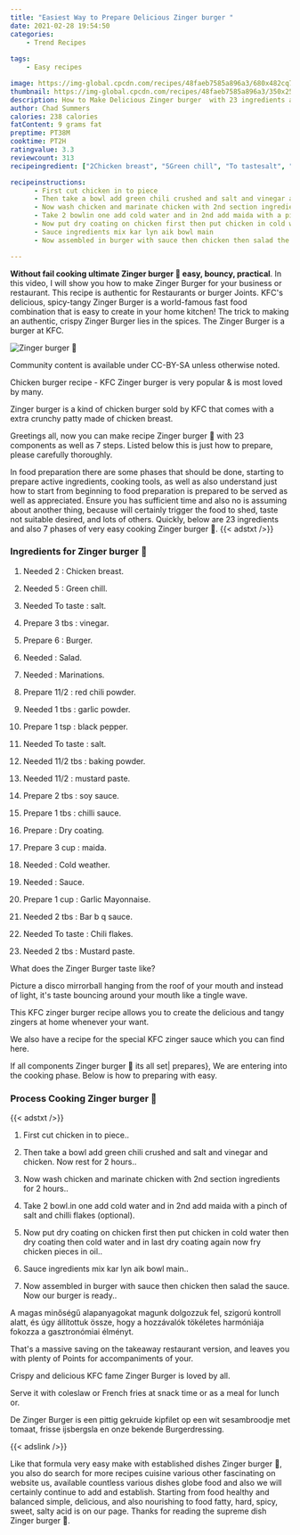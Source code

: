 ```yaml
---
title: "Easiest Way to Prepare Delicious Zinger burger "
date: 2021-02-28 19:54:50
categories:
    - Trend Recipes
    
tags:
    - Easy recipes

image: https://img-global.cpcdn.com/recipes/48faeb7585a896a3/680x482cq70/zinger-burger-🍔-recipe-main-photo.jpg
thumbnail: https://img-global.cpcdn.com/recipes/48faeb7585a896a3/350x250cq70/zinger-burger-🍔-recipe-main-photo.jpg
description: How to Make Delicious Zinger burger  with 23 ingredients and 7 stages of easy cooking.
author: Chad Summers
calories: 238 calories
fatContent: 9 grams fat
preptime: PT38M
cooktime: PT2H
ratingvalue: 3.3
reviewcount: 313
recipeingredient: ["2Chicken breast", "5Green chill", "To tastesalt", "3 tbsvinegar", "6Burger", "Salad", "Marinations", "11/2red chili powder", "1 tbsgarlic powder", "1 tspblack pepper", "To tastesalt", "11/2 tbsbaking powder", "11/2mustard paste", "2 tbssoy sauce", "1 tbschilli sauce", "Dry coating", "3 cupmaida", "Cold weather", "Sauce", "1 cupGarlic Mayonnaise", "2 tbsBar b q sauce", "To tasteChili flakes", "2 tbsMustard paste"]

recipeinstructions: 
      - First cut chicken in to piece 
      - Then take a bowl add green chili crushed and salt and vinegar and chicken Now rest for 2 hours 
      - Now wash chicken and marinate chicken with 2nd section ingredients for 2 hours 
      - Take 2 bowlin one add cold water and in 2nd add maida with a pinch of salt and chilli flakes optional 
      - Now put dry coating on chicken first then put chicken in cold water then dry coating then cold water and in last dry coating again now fry chicken pieces in oil 
      - Sauce ingredients mix kar lyn aik bowl main 
      - Now assembled in burger with sauce then chicken then salad the sauce Now our burger is ready

---
```




**Without fail cooking ultimate Zinger burger 🍔 easy, bouncy, practical**. In this video, I will show you how to make Zinger Burger for your business or restaurant. This recipe is authentic for Restaurants or burger Joints. KFC&#39;s delicious, spicy-tangy Zinger Burger is a world-famous fast food combination that is easy to create in your home kitchen! The trick to making an authentic, crispy Zinger Burger lies in the spices. The Zinger Burger is a burger at KFC.


![Zinger burger 🍔](https://img-global.cpcdn.com/recipes/48faeb7585a896a3/680x482cq70/zinger-burger-🍔-recipe-main-photo.jpg "Zinger burger 🍔")



Community content is available under CC-BY-SA unless otherwise noted.

Chicken burger recipe - KFC Zinger burger is very popular &amp; is most loved by many.

Zinger burger is a kind of chicken burger sold by KFC that comes with a extra crunchy patty made of chicken breast.


Greetings all, now you can make recipe Zinger burger 🍔 with 23 components as well as 7 steps. Listed below this is just how to prepare, please carefully thoroughly.

In food preparation there are some phases that should be done, starting to prepare active ingredients, cooking tools, as well as also understand just how to start from beginning to food preparation is prepared to be served as well as appreciated. Ensure you has sufficient time and also no is assuming about another thing, because will certainly trigger the food to shed, taste not suitable desired, and lots of others. Quickly, below are 23 ingredients and also 7 phases of very easy cooking Zinger burger 🍔.
{{< adstxt />}}

### Ingredients for Zinger burger 🍔


1. Needed 2 : Chicken breast.

1. Needed 5 : Green chill.

1. Needed To taste : salt.

1. Prepare 3 tbs : vinegar.

1. Prepare 6 : Burger.

1. Needed  : Salad.

1. Needed  : Marinations.

1. Prepare 11/2 : red chili powder.

1. Needed 1 tbs : garlic powder.

1. Prepare 1 tsp : black pepper.

1. Needed To taste : salt.

1. Needed 11/2 tbs : baking powder.

1. Needed 11/2 : mustard paste.

1. Prepare 2 tbs : soy sauce.

1. Prepare 1 tbs : chilli sauce.

1. Prepare  : Dry coating.

1. Prepare 3 cup : maida.

1. Needed  : Cold weather.

1. Needed  : Sauce.

1. Prepare 1 cup : Garlic Mayonnaise.

1. Needed 2 tbs : Bar b q sauce.

1. Needed To taste : Chili flakes.

1. Needed 2 tbs : Mustard paste.


What does the Zinger Burger taste like?

Picture a disco mirrorball hanging from the roof of your mouth and instead of light, it&#39;s taste bouncing around your mouth like a tingle wave.

This KFC zinger burger recipe allows you to create the delicious and tangy zingers at home whenever your want.

We also have a recipe for the special KFC zinger sauce which you can find here.


If all components Zinger burger 🍔 its all set| prepares}, We are entering into the cooking phase. Below is how to preparing with easy.

### Process Cooking Zinger burger 🍔

{{< adstxt />}}


1. First cut chicken in to piece..



1. Then take a bowl add green chili crushed and salt and vinegar and chicken. Now rest for 2 hours..



1. Now wash chicken and marinate chicken with 2nd section ingredients for 2 hours..



1. Take 2 bowl.in one add cold water and in 2nd add maida with a pinch of salt and chilli flakes (optional).



1. Now put dry coating on chicken first then put chicken in cold water then dry coating then cold water and in last dry coating again now fry chicken pieces in oil..



1. Sauce ingredients mix kar lyn aik bowl main..



1. Now assembled in burger with sauce then chicken then salad the sauce. Now our burger is ready..




A magas minőségű alapanyagokat magunk dolgozzuk fel, szigorú kontroll alatt, és úgy állítottuk össze, hogy a hozzávalók tökéletes harmóniája fokozza a gasztronómiai élményt.

That&#39;s a massive saving on the takeaway restaurant version, and leaves you with plenty of Points for accompaniments of your.

Crispy and delicious KFC fame Zinger Burger is loved by all.

Serve it with coleslaw or French fries at snack time or as a meal for lunch or.

De Zinger Burger is een pittig gekruide kipfilet op een wit sesambroodje met tomaat, frisse ijsbergsla en onze bekende Burgerdressing.


{{< adslink />}}

Like that formula very easy make with established dishes Zinger burger 🍔, you also do search for more recipes cuisine various other fascinating on website us, available countless various dishes globe food and also we will certainly continue to add and establish. Starting from food healthy and balanced simple, delicious, and also nourishing to food fatty, hard, spicy, sweet, salty acid is on our page. Thanks for reading the supreme dish Zinger burger 🍔.
